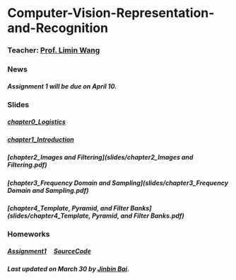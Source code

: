 # Computer-Vision-Representation-and-Recognition

### Teacher: [Prof. Limin Wang](http://wanglimin.github.io)


### News

##### Assignment 1 will be due on April 10.


### Slides

##### [chapter0_Logistics](slides/chapter0_Logistics.pdf)
##### [chapter1_Introduction](slides/chapter1_Introduction.pdf)
##### [chapter2_Images and Filtering](slides/chapter2_Images and Filtering.pdf)
##### [chapter3_Frequency Domain and Sampling](slides/chapter3_Frequency Domain and Sampling.pdf)
##### [chapter4_Template, Pyramid, and Filter Banks](slides/chapter4_Template, Pyramid, and Filter Banks.pdf)

### Homeworks

##### [Assignment1](assignment1/assignment1.pdf) &nbsp;&nbsp;&nbsp; [SourceCode](assignment1/proj1.zip)

  
  
  
##### Last updated on March 30 by [Jinbin Bai](https://noyii.github.io).
